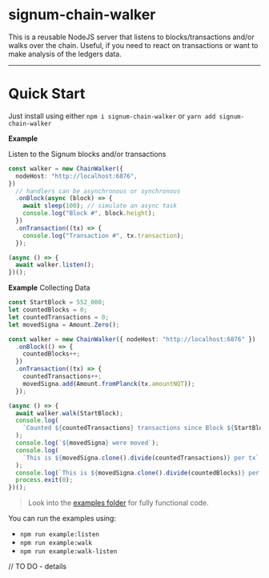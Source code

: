 # signum-chain-walker

This is a reusable NodeJS server that listens to blocks/transactions and/or walks over the chain.
Useful, if you need to react on transactions or want to make analysis of the ledgers data.

---

# Quick Start

Just install using either `npm i signum-chain-walker` or `yarn add signum-chain-walker`

**Example**

Listen to the Signum blocks and/or transactions

```ts
const walker = new ChainWalker({
  nodeHost: "http://localhost:6876",
})
  // handlers can be asynchronous or synchronous
  .onBlock(async (block) => {
    await sleep(100); // simulate an async task
    console.log("Block #", block.height);
  })
  .onTransaction((tx) => {
    console.log("Transaction #", tx.transaction);
  });

(async () => {
  await walker.listen();
})();
```

**Example**
Collecting Data

```ts
const StartBlock = 552_000;
let countedBlocks = 0;
let countedTransactions = 0;
let movedSigna = Amount.Zero();

const walker = new ChainWalker({ nodeHost: "http://localhost:6876" })
  .onBlock(() => {
    countedBlocks++;
  })
  .onTransaction((tx) => {
    countedTransactions++;
    movedSigna.add(Amount.fromPlanck(tx.amountNQT));
  });

(async () => {
  await walker.walk(StartBlock);
  console.log(
    `Counted ${countedTransactions} transactions since Block ${StartBlock} (in ${countedBlocks} blocks)`
  );
  console.log(`${movedSigna} were moved`);
  console.log(
    `This is ${movedSigna.clone().divide(countedTransactions)} per tx`
  );
  console.log(`This is ${movedSigna.clone().divide(countedBlocks)} per block`);
  process.exit(0);
})();
```

> Look into the [examples folder](./examples) for fully functional code.

You can run the examples using:

- `npm run example:listen`
- `npm run example:walk`
- `npm run example:walk-listen`

// TO DO - details
